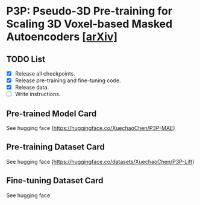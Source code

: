 # P3P: Pseudo-3D Pre-training for Scaling 3D Voxel-based Masked Autoencoders [[arXiv]](https://arxiv.org/pdf/2408.10007)

## TODO List
- [x] Release all checkpoints.
- [x] Release pre-training and fine-tuning code.
- [x] Release data.
- [ ] Write instructions.

## Pre-trained Model Card
See hugging face (https://huggingface.co/XuechaoChen/P3P-MAE)

## Pre-training Dataset Card
See hugging face (https://huggingface.co/datasets/XuechaoChen/P3P-Lift)

## Fine-tuning Dataset Card
See hugging face 
